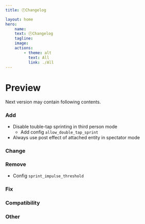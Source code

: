 ```yaml
---
title: 🕗Changelog

layout: home
hero:
    name:
    text: 🕗Changelog
    tagline:
    image:
    actions:
        - theme: alt
          text: All
          link: ./All
---
```


# Preview

Next version may contain following contents.

### Add

-   Disable touble-tap sprinting in third person mode
    -   Add config `allow_double_tap_sprint`
-   Always use post effect of attached entity in spectator mode

### Change

### Remove

-   Config `sprint_impulse_threshold`

### Fix

### Compatibility

### Other
